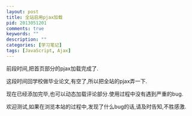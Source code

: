 ```yaml
---
layout: post
title: 全站启用pjax加载
pid: 2013051201
comments: true
keywords: ""
description: ""
categories: [学习笔记]
tags: [JavaScript, Ajax]
---
```

前段时间,把首页部分的pjax加载完成了.

这段时间回学校做毕业论文,有空了,所以把全站的pjax弄一下.

现在已经添加完毕,也可以动态加载评论部分.使用过程中没有遇到严重的bug.

欢迎测试,如果在浏览本站的过程中,发现了什么bug的话,请及时告知,不胜感激.
